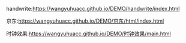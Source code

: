 
handwrite:https://wangyuhuacc.github.io/DEMO/handwrite/index.html  
 
 
 京东:https://wangyuhuacc.github.io/DEMO/京东/html/index.html
 
  时钟效果:https://wangyuhuacc.github.io/DEMO/时钟效果/main.html
